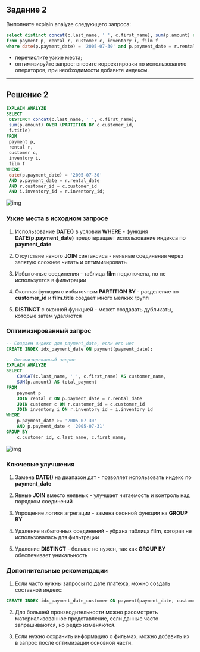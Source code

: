
## Задание 2

Выполните explain analyze следующего запроса:

```sql
select distinct concat(c.last_name, ' ', c.first_name), sum(p.amount) over (partition by c.customer_id, f.title)
from payment p, rental r, customer c, inventory i, film f
where date(p.payment_date) = '2005-07-30' and p.payment_date = r.rental_date and r.customer_id = c.customer_id and i.inventory_id = r.inventory_id
```

- перечислите узкие места;
- оптимизируйте запрос: внесите корректировки по использованию операторов, при необходимости добавьте индексы.

---

## Решение 2

```sql
EXPLAIN ANALYZE
SELECT
 DISTINCT concat(c.last_name, ' ', c.first_name),
 sum(p.amount) OVER (PARTITION BY c.customer_id,
 f.title)
FROM
 payment p,
 rental r,
 customer c,
 inventory i,
 film f
WHERE
 date(p.payment_date) = '2005-07-30'
 AND p.payment_date = r.rental_date
 AND r.customer_id = c.customer_id
 AND i.inventory_id = r.inventory_id;
```

![img](img/img2.png)

### Узкие места в исходном запросе

1. Использование **DATE()** в условии **WHERE** - функция **DATE(p.payment_date)** предотвращает использование индекса по **payment_date**

2. Отсутствие явного **JOIN** синтаксиса - неявные соединения через запятую сложнее читать и оптимизировать

3. Избыточные соединения - таблица **film** подключена, но не используется в фильтрации

4. Оконная функция с избыточным **PARTITION BY** - разделение по **customer_id** и **film.title** создает много мелких групп

5. **DISTINCT** с оконной функцией - может создавать дубликаты, которые затем удаляются

### Оптимизированный запрос

```sql
-- Создаем индекс для payment_date, если его нет
CREATE INDEX idx_payment_date ON payment(payment_date);

-- Оптимизированный запрос
EXPLAIN ANALYZE
SELECT 
    CONCAT(c.last_name, ' ', c.first_name) AS customer_name,
    SUM(p.amount) AS total_payment
FROM 
    payment p
    JOIN rental r ON p.payment_date = r.rental_date
    JOIN customer c ON r.customer_id = c.customer_id
    JOIN inventory i ON r.inventory_id = i.inventory_id
WHERE 
    p.payment_date >= '2005-07-30' 
    AND p.payment_date < '2005-07-31'
GROUP BY 
    c.customer_id, c.last_name, c.first_name;
```

![img](img/img3.png)

### Ключевые улучшения

1. Замена **DATE()** на диапазон дат - позволяет использовать индекс по **payment_date**

2. Явные **JOIN** вместо неявных - улучшает читаемость и контроль над порядком соединений

3. Упрощение логики агрегации - замена оконной функции на **GROUP BY**

4. Удаление избыточных соединений - убрана таблица **film**, которая не использовалась для фильтрации

5. Удаление **DISTINCT** - больше не нужен, так как **GROUP BY** обеспечивает уникальность

### Дополнительные рекомендации

1. Если часто нужны запросы по дате платежа, можно создать составной индекс:

```sql
CREATE INDEX idx_payment_date_customer ON payment(payment_date, customer_id);
```

2. Для большей производительности можно рассмотреть материализованное представление, если данные часто запрашиваются, но редко изменяются.

3. Если нужно сохранить информацию о фильмах, можно добавить их в запрос после оптимизации основной части.

